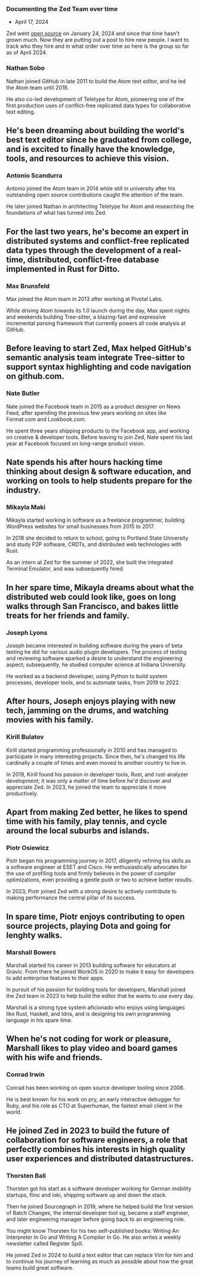 


### Documenting the Zed Team over time

- April 17, 2024

Zed went [open source](https://zed.dev/blog/zed-is-now-open-source) on January 24, 2024 and since that time hasn't grown much.  Now they are putting out a post to hire new people.  I want to track who
they hire and in what order over time so here is the group so far as of April 2024.

### Nathan Sobo

Nathan joined GitHub in late 2011 to build the Atom text editor, and he led the Atom team until 2018.

He also co-led development of Teletype for Atom, pioneering one of the first production uses of conflict-free replicated data types for collaborative text editing.

He's been dreaming about building the world's best text editor since he graduated from college, and is excited to finally have the knowledge, tools, and resources to achieve this vision.
---
### Antonio Scandurra

Antonio joined the Atom team in 2014 while still in university after his outstanding open source contributions caught the attention of the team.

He later joined Nathan in architecting Teletype for Atom and researching the foundations of what has turned into Zed.

For the last two years, he's become an expert in distributed systems and conflict-free replicated data types through the development of a real-time, distributed, conflict-free database implemented in Rust for Ditto.
---
### Max Brunsfeld

Max joined the Atom team in 2013 after working at Pivotal Labs.

While driving Atom towards its 1.0 launch during the day, Max spent nights and weekends building Tree-sitter, a blazing-fast and expressive incremental parsing framework that currently powers all code analysis at GitHub.

Before leaving to start Zed, Max helped GitHub's semantic analysis team integrate Tree-sitter to support syntax highlighting and code navigation on github.com.
---
### Nate Butler

Nate joined the Facebook team in 2015 as a product designer on News Feed, after spending the previous few years working on sites like Format.com and Lookbook.com.

He spent three years shipping products to the Facebook app, and working on creative & developer tools. Before leaving to join Zed, Nate spent his last year at Facebook focused on long-range product vision.

Nate spends his after hours hacking time thinking about design & software education, and working on tools to help students prepare for the industry.
---
### Mikayla Maki

Mikayla started working in software as a freelance programmer, building WordPress websites for small businesses from 2015 to 2017.

In 2018 she decided to return to school, going to Portland State University and study P2P software, CRDTs, and distributed web technologies with Rust.

As an intern at Zed for the summer of 2022, she built the integrated Terminal Emulator, and was subsequently hired.

In her spare time, Mikayla dreams about what the distributed web could look like, goes on long walks through San Francisco, and bakes little treats for her friends and family.
---
### Joseph Lyons

Joseph became interested in building software during the years of beta testing he did for various audio plugin developers. The process of testing and reviewing software sparked a desire to understand the engineering aspect; subsequently, he studied computer science at Indiana University.

He worked as a backend developer, using Python to build system processes, developer tools, and to automate tasks, from 2019 to 2022.

After hours, Joseph enjoys playing with new tech, jamming on the drums, and watching movies with his family.
---
### Kirill Bulatov

Kirill started programming professionally in 2010 and has managed to participate in many interesting projects. Since then, he's changed his life cardinally a couple of times and even moved to another country to live in.

In 2019, Kirill found his passion in developer tools, Rust, and rust-analyzer development; it was only a matter of time before he'd discover and appreciate Zed. In 2023, he joined the team to appreciate it more productively.

Apart from making Zed better, he likes to spend time with his family, play tennis, and cycle around the local suburbs and islands.
---
### Piotr Osiewicz

Piotr began his programming journey in 2017, diligently refining his skills as a software engineer at ESET and Cisco. He enthusiastically advocates for the use of profiling tools and firmly believes in the power of compiler optimizations, even providing a gentle push or two to achieve better results.

In 2023, Piotr joined Zed with a strong desire to actively contribute to making performance the central pillar of its success.

In spare time, Piotr enjoys contributing to open source projects, playing Dota and going for lenghty walks.
---
### Marshall Bowers

Marshall started his career in 2013 building software for educators at Gravic. From there he joined WorkOS in 2020 to make it easy for developers to add enterprise features to their apps.

In pursuit of his passion for building tools for developers, Marshall joined the Zed team in 2023 to help build the editor that he wants to use every day.

Marshall is a strong type system aficionado who enjoys using languages like Rust, Haskell, and Idris, and is designing his own programming language in his spare time.

When he's not coding for work or pleasure, Marshall likes to play video and board games with his wife and friends.
---
### Conrad Irwin

Conrad has been working on open source developer tooling since 2008.

He is best known for his work on pry, an early interactive debugger for Ruby, and his role as CTO at Superhuman, the fastest email client in the world.

He joined Zed in 2023 to build the future of collaboration for software engineers, a role that perfectly combines his interests in high quality user experiences and distributed datastructures.
---
### Thorsten Ball

Thorsten got his start as a software developer working for German mobility startups, flinc and ioki, shipping software up and down the stack.

Then he joined Sourcegraph in 2019, where he helped build the first version of Batch Changes, the internal developer tool sg, became a staff engineer, and later engineering manager before going back to an engineering role.

You might know Thorsten for his two self-published books: Writing An Interpreter In Go and Writing A Compiler In Go. He also writes a weekly newsletter called Register Spill.

He joined Zed in 2024 to build a text editor that can replace Vim for him and to continue his journey of learning as much as possible about how the great teams build great software.
